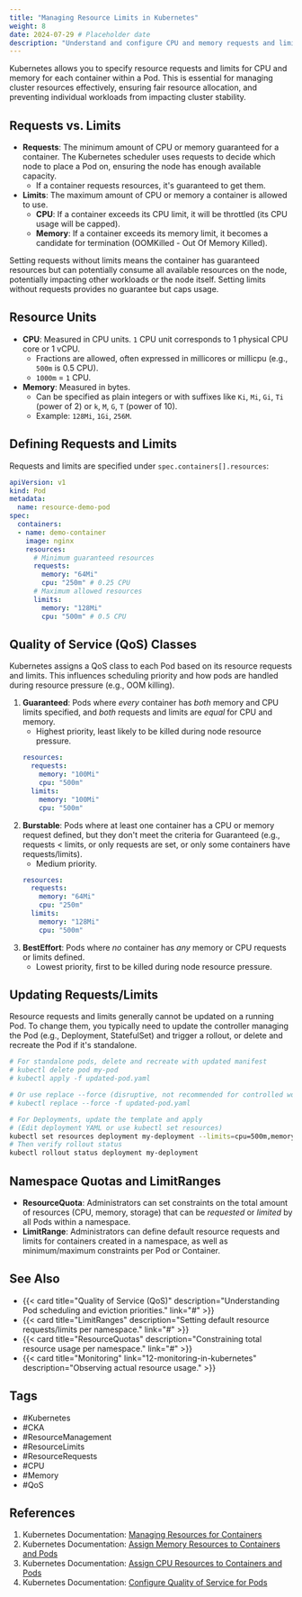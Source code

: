 ```yaml
---
title: "Managing Resource Limits in Kubernetes"
weight: 8
date: 2024-07-29 # Placeholder date
description: "Understand and configure CPU and memory requests and limits for containers to ensure efficient resource utilization and cluster stability."
---
```


Kubernetes allows you to specify resource requests and limits for CPU and memory for each container within a Pod. This is essential for managing cluster resources effectively, ensuring fair resource allocation, and preventing individual workloads from impacting cluster stability.

## Requests vs. Limits

- **Requests**: The minimum amount of CPU or memory guaranteed for a container. The Kubernetes scheduler uses requests to decide which node to place a Pod on, ensuring the node has enough available capacity.
    -   If a container requests resources, it's guaranteed to get them.
- **Limits**: The maximum amount of CPU or memory a container is allowed to use.
    -   **CPU**: If a container exceeds its CPU limit, it will be throttled (its CPU usage will be capped).
    -   **Memory**: If a container exceeds its memory limit, it becomes a candidate for termination (OOMKilled - Out Of Memory Killed).

Setting requests without limits means the container has guaranteed resources but can potentially consume all available resources on the node, potentially impacting other workloads or the node itself.
Setting limits without requests provides no guarantee but caps usage.

## Resource Units

- **CPU**: Measured in CPU units. `1` CPU unit corresponds to 1 physical CPU core or 1 vCPU.
    -   Fractions are allowed, often expressed in millicores or millicpu (e.g., `500m` is 0.5 CPU).
    -   `1000m` = `1` CPU.
- **Memory**: Measured in bytes.
    -   Can be specified as plain integers or with suffixes like `Ki`, `Mi`, `Gi`, `Ti` (power of 2) or `k`, `M`, `G`, `T` (power of 10).
    -   Example: `128Mi`, `1Gi`, `256M`.

## Defining Requests and Limits

Requests and limits are specified under `spec.containers[].resources`:

```yaml
apiVersion: v1
kind: Pod
metadata:
  name: resource-demo-pod
spec:
  containers:
  - name: demo-container
    image: nginx
    resources:
      # Minimum guaranteed resources
      requests:
        memory: "64Mi"
        cpu: "250m" # 0.25 CPU
      # Maximum allowed resources
      limits:
        memory: "128Mi"
        cpu: "500m" # 0.5 CPU
```

## Quality of Service (QoS) Classes

Kubernetes assigns a QoS class to each Pod based on its resource requests and limits. This influences scheduling priority and how pods are handled during resource pressure (e.g., OOM killing).

1.  **Guaranteed**: Pods where *every* container has *both* memory and CPU limits specified, and *both* requests and limits are *equal* for CPU and memory.
    -   Highest priority, least likely to be killed during node resource pressure.
    ```yaml
    resources:
      requests:
        memory: "100Mi"
        cpu: "500m"
      limits:
        memory: "100Mi"
        cpu: "500m"
    ```
2.  **Burstable**: Pods where at least one container has a CPU or memory request defined, but they don't meet the criteria for Guaranteed (e.g., requests < limits, or only requests are set, or only some containers have requests/limits).
    -   Medium priority.
    ```yaml
    resources:
      requests:
        memory: "64Mi"
        cpu: "250m"
      limits:
        memory: "128Mi"
        cpu: "500m"
    ```
3.  **BestEffort**: Pods where *no* container has *any* memory or CPU requests or limits defined.
    -   Lowest priority, first to be killed during node resource pressure.

## Updating Requests/Limits

Resource requests and limits generally cannot be updated on a running Pod. To change them, you typically need to update the controller managing the Pod (e.g., Deployment, StatefulSet) and trigger a rollout, or delete and recreate the Pod if it's standalone.

```bash
# For standalone pods, delete and recreate with updated manifest
# kubectl delete pod my-pod
# kubectl apply -f updated-pod.yaml

# Or use replace --force (disruptive, not recommended for controlled workloads)
# kubectl replace --force -f updated-pod.yaml

# For Deployments, update the template and apply
# (Edit deployment YAML or use kubectl set resources)
kubectl set resources deployment my-deployment --limits=cpu=500m,memory=128Mi --requests=cpu=250m,memory=64Mi
# Then verify rollout status
kubectl rollout status deployment my-deployment
```

## Namespace Quotas and LimitRanges

- **ResourceQuota**: Administrators can set constraints on the total amount of resources (CPU, memory, storage) that can be *requested* or *limited* by all Pods within a namespace.
- **LimitRange**: Administrators can define default resource requests and limits for containers created in a namespace, as well as minimum/maximum constraints per Pod or Container.

## See Also

- {{< card title="Quality of Service (QoS)" description="Understanding Pod scheduling and eviction priorities." link="#" >}} <!-- Add link -->
- {{< card title="LimitRanges" description="Setting default resource requests/limits per namespace." link="#" >}} <!-- Add link -->
- {{< card title="ResourceQuotas" description="Constraining total resource usage per namespace." link="#" >}} <!-- Add link -->
- {{< card title="Monitoring" link="12-monitoring-in-kubernetes" description="Observing actual resource usage." >}}

## Tags

- #Kubernetes
- #CKA
- #ResourceManagement
- #ResourceLimits
- #ResourceRequests
- #CPU
- #Memory
- #QoS

## References

1.  Kubernetes Documentation: [Managing Resources for Containers](https://kubernetes.io/docs/concepts/configuration/manage-resources-containers/)
2.  Kubernetes Documentation: [Assign Memory Resources to Containers and Pods](https://kubernetes.io/docs/tasks/configure-pod-container/assign-memory-resource/)
3.  Kubernetes Documentation: [Assign CPU Resources to Containers and Pods](https://kubernetes.io/docs/tasks/configure-pod-container/assign-cpu-resource/)
4.  Kubernetes Documentation: [Configure Quality of Service for Pods](https://kubernetes.io/docs/tasks/configure-pod-container/quality-service-pod/) 